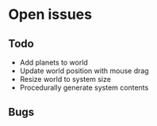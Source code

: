 # Open issues

## Todo

- Add planets to world
- Update world position with mouse drag
- Resize world to system size
- Procedurally generate system contents

## Bugs